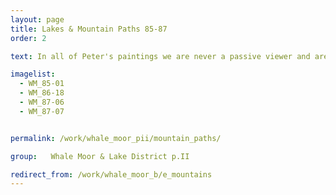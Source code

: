 ```yaml
---
layout: page
title: Lakes & Mountain Paths 85-87
order: 2

text: In all of Peter's paintings we are never a passive viewer and are pushed to inhabit the scene in some sense.  In earlier paintings, this may be simply the eye being led around the canvas by his use of complementary colours and construction.  However in this series we are projected forcibly through the landscape, as if on a zip-wire or in flight, so clear and imperative is the path ahead.

imagelist:
  - WM_85-01
  - WM_86-18
  - WM_87-06
  - WM_87-07


permalink: /work/whale_moor_pii/mountain_paths/

group:   Whale Moor & Lake District p.II

redirect_from: /work/whale_moor_b/e_mountains
---
```

